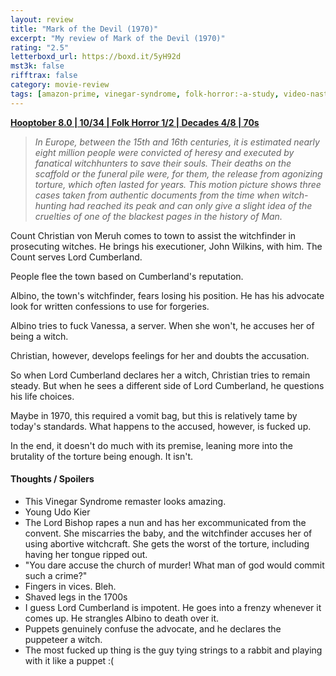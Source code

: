 ```yaml
---
layout: review
title: "Mark of the Devil (1970)"
excerpt: "My review of Mark of the Devil (1970)"
rating: "2.5"
letterboxd_url: https://boxd.it/5yH92d
mst3k: false
rifftrax: false
category: movie-review
tags: [amazon-prime, vinegar-syndrome, folk-horror:-a-study, video-nasties]
---
```


<b><a href="https://boxd.it/pOvfW/detail" target="_blank" rel="noopener">Hooptober 8.0 | 10/34 | Folk Horror 1/2 | Decades 4/8 | 70s</a></b>

<blockquote><i>In Europe, between the 15th and 16th centuries, it is estimated nearly eight million people were convicted of heresy and executed by fanatical witchhunters to save their souls. Their deaths on the scaffold or the funeral pile were, for them, the release from agonizing torture, which often lasted for years. This motion picture shows three cases taken from authentic documents from the time when witch-hunting had reached its peak and can only give a slight idea of the cruelties of one of the blackest pages in the history of Man.</i></blockquote>

Count Christian von Meruh comes to town to assist the witchfinder in prosecuting witches. He brings his executioner, John Wilkins, with him. The Count serves Lord Cumberland.

People flee the town based on Cumberland's reputation.

Albino, the town's witchfinder, fears losing his position. He has his advocate look for written confessions to use for forgeries.

Albino tries to fuck Vanessa, a server. When she won't, he accuses her of being a witch.

Christian, however, develops feelings for her and doubts the accusation.

So when Lord Cumberland declares her a witch, Christian tries to remain steady. But when he sees a different side of Lord Cumberland, he questions his life choices.

Maybe in 1970, this required a vomit bag, but this is relatively tame by today's standards. What happens to the accused, however, is fucked up.

In the end, it doesn't do much with its premise, leaning more into the brutality of the torture being enough. It isn't.

#### Thoughts / Spoilers

- This Vinegar Syndrome remaster looks amazing.
- Young Udo Kier
- The Lord Bishop rapes a nun and has her excommunicated from the convent. She miscarries the baby, and the witchfinder accuses her of using abortive witchcraft. She gets the worst of the torture, including having her tongue ripped out.
- "You dare accuse the church of murder! What man of god would commit such a crime?"
- Fingers in vices. Bleh.
- Shaved legs in the 1700s
- I guess Lord Cumberland is impotent. He goes into a frenzy whenever it comes up. He strangles Albino to death over it.
- Puppets genuinely confuse the advocate, and he declares the puppeteer a witch.
- The most fucked up thing is the guy tying strings to a rabbit and playing with it like a puppet :(
